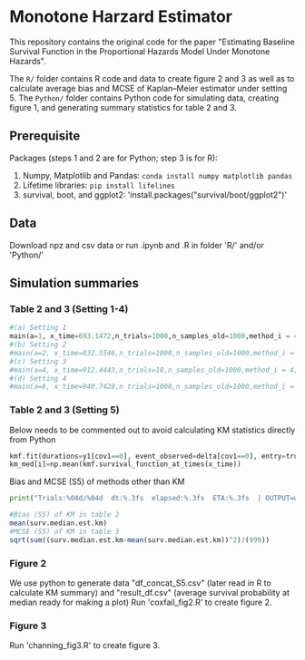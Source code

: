 # Monotone Harzard Estimator
This repository contains the original code for the paper "Estimating Baseline Survival Function in the Proportional Hazards Model Under Monotone Hazards".

The `R/` folder contains R code and data to create figure 2 and 3 as well as to calculate average bias and MCSE of Kaplan–Meier estimator under setting 5. The `Python/` folder contains Python code for simulating data, creating figure 1, and generating summary statistics for table 2 and 3.


## Prerequisite

Packages (steps 1 and 2 are for Python; step 3 is for R):
1. Numpy, Matplotlib and Pandas: `conda install numpy matplotlib pandas`
2. Lifetime libraries: `pip install lifelines`
3. survival, boot, and ggplot2: 'install.packages("survival/boot/ggplot2")'

## Data
Download npz and csv data or run .ipynb and .R in folder 'R/' and/or 'Python/' 


## Simulation summaries 
### Table 2 and 3 (Setting 1-4)
```python
#(a) Setting 1
main(a=1, x_time=693.1472,n_trials=1000,n_samples_old=1000,method_i = 4,trun_scale=250)
#(b) Setting 2
#main(a=2, x_time=832.5546,n_trials=1000,n_samples_old=1000,method_i = 4,trun_scale=450)
#(c) Setting 3
#main(a=4, x_time=912.4443,n_trials=10,n_samples_old=1000,method_i = 4,trun_scale=500)
#(d) Setting 4
#main(a=6, x_time=940.7428,n_trials=1000,n_samples_old=1000,method_i = 4,trun_scale=500)
```
### Table 2 and 3 (Setting 5)
Below needs to be commented out to avoid calculating KM statistics directly from Python
```python
kmf.fit(durations=y1[cov1==0], event_observed=delta[cov1==0], entry=truncation[cov1==0])
km_med[i]=np.mean(kmf.survival_function_at_times(x_time))
```
Bias and MCSE (S5) of methods other than KM
```python
print("Trials:%04d/%04d  dt:%.3fs  elapsed:%.3fs  ETA:%.3fs  | OUTPUT=wu:%.4f tsai:%.4f cox:%.4f| min_x:%.4f min_t:%.4f  valid_n:%4d"%(i, n_trials, dt, elapsed, eta, surv_median_est[i], surv_median_tsai[i],cox_med[i],min_x, min_t, n_samples))
```
```r
#Bias (S5) of KM in table 2
mean(surv.median.est.km)
#MCSE (S5) of KM in table 3
sqrt(sum((surv.median.est.km-mean(surv.median.est.km))^2)/(999))
```
### Figure 2
We use python to generate data "df_concat_S5.csv" (later read in R to calculate KM summary) and "result_df.csv" (average survival probability at median ready for making a plot)
Run 'coxfail_fig2.R' to create figure 2.


### Figure 3
Run 'channing_fig3.R' to create figure 3.
